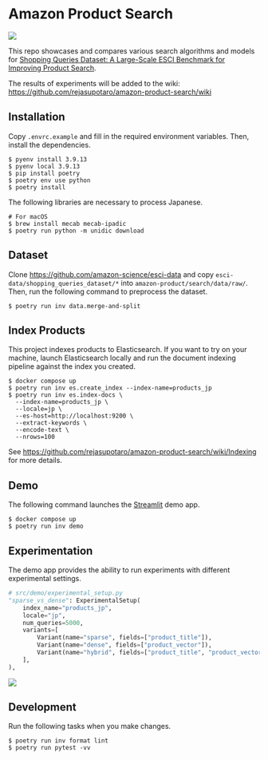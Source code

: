 # Amazon Product Search

![](https://github.com/rejasupotaro/amazon-product-search/actions/workflows/ci.yml/badge.svg)

This repo showcases and compares various search algorithms and models for [Shopping Queries Dataset: A Large-Scale ESCI Benchmark for Improving Product Search](https://github.com/amazon-science/esci-data).

The results of experiments will be added to the wiki: https://github.com/rejasupotaro/amazon-product-search/wiki

## Installation

Copy `.envrc.example` and fill in the required environment variables. Then, install the dependencies.

```shell
$ pyenv install 3.9.13
$ pyenv local 3.9.13
$ pip install poetry
$ poetry env use python
$ poetry install
```

The following libraries are necessary to process Japanese.

```shell
# For macOS
$ brew install mecab mecab-ipadic
$ poetry run python -m unidic download
```

## Dataset

Clone https://github.com/amazon-science/esci-data and copy `esci-data/shopping_queries_dataset/*` into `amazon-product/search/data/raw/`. Then, run the following command to preprocess the dataset.

```shell
$ poetry run inv data.merge-and-split
```

## Index Products

This project indexes products to Elasticsearch. If you want to try on your machine, launch Elasticsearch locally and run the document indexing pipeline against the index you created.

```shell
$ docker compose up
$ poetry run inv es.create_index --index-name=products_jp
$ poetry run inv es.index-docs \
  --index-name=products_jp \
  --locale=jp \
  --es-host=http://localhost:9200 \
  --extract-keywords \
  --encode-text \
  --nrows=100
```


See https://github.com/rejasupotaro/amazon-product-search/wiki/Indexing for more details.

## Demo

The following command launches the [Streamlit](https://streamlit.io/) demo app.

```shell
$ docker compose up
$ poetry run inv demo
```

## Experimentation

The demo app provides the ability to run experiments with different experimental settings.

```python
# src/demo/experimental_setup.py
"sparse_vs_dense": ExperimentalSetup(
    index_name="products_jp",
    locale="jp",
    num_queries=5000,
    variants=[
        Variant(name="sparse", fields=["product_title"]),
        Variant(name="dense", fields=["product_vector"]),
        Variant(name="hybrid", fields=["product_title", "product_vector"]),
    ],
),
```

![](https://user-images.githubusercontent.com/883148/199724869-f8c51c10-da16-42de-a2fe-bf112864c083.png)

## Development

Run the following tasks when you make changes.

```shell
$ poetry run inv format lint
$ poetry run pytest -vv
```
